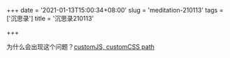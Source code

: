 +++
date = '2021-01-13T15:00:34+08:00'
slug = 'meditation-210113'
tags = ['沉思录']
title = '沉思录210113'

+++

为什么会出现这个问题？[customJS, customCSS path](https://github.com/tianheg/blog/issues/29)
